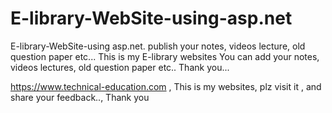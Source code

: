 # E-library-WebSite-using-asp.net
E-library-WebSite-using asp.net. publish your notes, videos lecture, old question paper etc...
This is my E-library websites
You can add your notes, videos lectures, old question paper etc..
Thank you...

https://www.technical-education.com , This is my websites, plz visit it , and share your feedback.., Thank you
